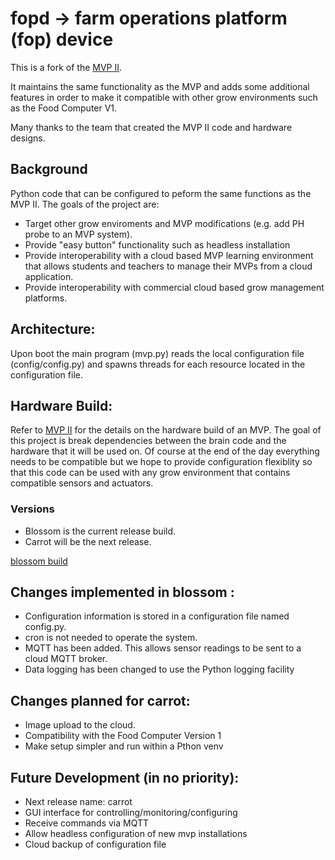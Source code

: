 # fopd -> farm operations platform (fop) device

This is a fork of the [MVP II](https://github.com/webbhm/OpenAg-MVP-II).

It maintains the same functionality as the MVP and adds some additional features in order to make it compatible with other
grow environments such as the Food Computer V1.

Many thanks to the team that created the MVP II code and hardware designs.

## Background 

Python code that can be configured to peform the same functions as the MVP II.  The goals of the project are:

- Target other grow enviroments and MVP modifications (e.g. add PH probe to an MVP system).   
- Provide "easy button" functionality such as headless installation
- Provide interoperability with a cloud based MVP learning environment that allows students and teachers to manage their MVPs from a cloud application.
- Provide interoperability with commercial cloud based grow management platforms.


## Architecture:

Upon boot the main program (mvp.py) reads the local configuration file (config/config.py) and spawns threads for
each resource located in the configuration file.

## Hardware Build:

Refer to [MVP II](https://github.com/webbhm/OpenAg-MVP-II) for the details on the hardware build of an MVP. The goal of this project is break 
dependencies between the brain code and the hardware that it will be used on.  Of course at the end of the day everything needs to be compatible but we hope to provide configuration flexiblity so that this code can be used with any grow environment that contains compatible sensors and
actuators.

### Versions

- Blossom is the current release build.  
- Carrot will be the next release.

[blossom build](https://github.com/ferguman/openag-mvp/wiki/Install-mvp-blossom)

## Changes implemented in blossom : 

  - Configuration information is stored in a configuration file named config.py.
  - cron is not needed to operate the system.
  - MQTT has been added.  This allows sensor readings to be sent to a cloud MQTT broker.
  - Data logging has been changed to use the Python logging facility

## Changes planned for carrot:

  - Image upload to the cloud.
  - Compatibility with the Food Computer Version 1
  - Make setup simpler and run within a Pthon venv

## Future Development (in no priority):
- Next release name: carrot
- GUI interface for controlling/monitoring/configuring
- Receive commands via MQTT
- Allow headless configuration of new mvp installations
- Cloud backup of configuration file
